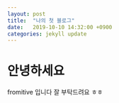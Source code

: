 ```yaml
---
layout: post
title:  "나의 첫 블로그"
date:   2019-10-10 14:32:00 +0900
categories: jekyll update
---
```

# 안녕하세요

fromitive 입니다 잘 부탁드려요 ㅎㅎ


